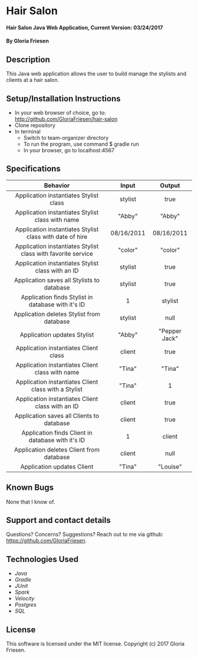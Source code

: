 # Hair Salon

#### Hair Salon Java Web Application, Current Version: 03/24/2017

#### By Gloria Friesen

## Description
This Java web application allows the user to build manage the stylists and clients at a hair salon.

## Setup/Installation Instructions
* In your web browser of choice, go to: <http://github.com/GloriaFriesen/hair-salon>
* Clone repository
* In terminal
  * Switch to team-organizer directory
  * To run the program, use command $ gradle run
  * In your browser, go to localhost:4567


## Specifications

|Behavior|Input|Output|
|:---:|:---:|:---:|
|Application instantiates Stylist class|stylist|true|
|Application instantiates Stylist class with name|"Abby"|"Abby"|
|Application instantiates Stylist class with date of hire|08/16/2011|08/16/2011|
|Application instantiates Stylist class with favorite service|"color"|"color"|
|Application instantiates Stylist class with an ID|stylist|true|
|Application saves all Stylists to database|stylist|true|
|Application finds Stylist in database with it's ID|1|stylist|
|Application deletes Stylist from database|stylist|null|
|Application updates Stylist|"Abby"|"Pepper Jack"|
|Application instantiates Client class|client|true|
|Application instantiates Client class with name|"Tina"|"Tina"|
|Application instantiates Client class with a Stylist|"Tina"|1|
|Application instantiates Client class with an ID|client|true|
|Application saves all Clients to database|client|true|
|Application finds Client in database with it's ID|1|client|
|Application deletes Client from database|client|null|
|Application updates Client|"Tina"|"Louise"|


## Known Bugs
None that I know of.

## Support and contact details
Questions? Concerns? Suggestions? Reach out to me via github: <https://github.com/GloriaFriesen>.

## Technologies Used
* _Java_
* _Gradle_
* _JUnit_
* _Spark_
* _Velocity_
* _Postgres_
* _SQL_

## License
This software is licensed under the MIT license.
Copyright (c) 2017 Gloria Friesen.

